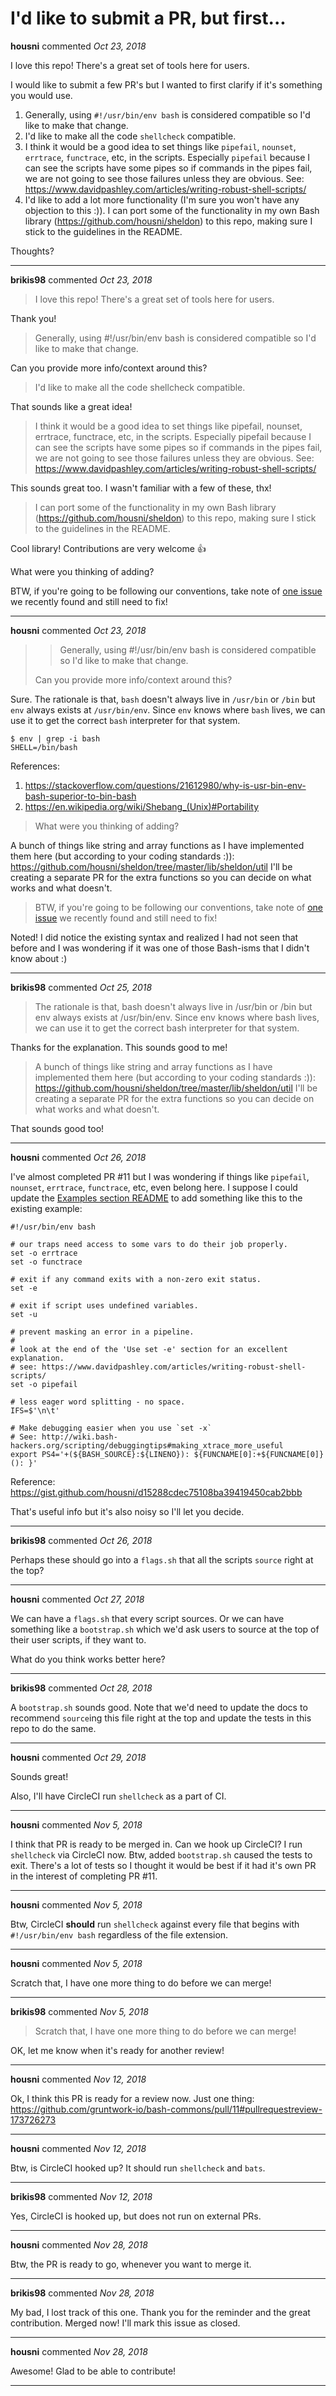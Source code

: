 # I'd like to submit a PR, but first...

**housni** commented *Oct 23, 2018*

I love this repo! There's a great set of tools here for users.

I would like to submit a few PR's but I wanted to first clarify if it's something you would use.

1. Generally, using `#!/usr/bin/env bash` is considered compatible so I'd like to make that change.
2. I'd like to make all the code `shellcheck` compatible.
3. I think it would be a good idea to set things like `pipefail`, `nounset`, `errtrace`, `functrace`, etc, in the scripts. Especially `pipefail` because I can see the scripts have some pipes so if commands in the pipes fail, we are not going to see those failures unless they are obvious. See: https://www.davidpashley.com/articles/writing-robust-shell-scripts/
4. I'd like to add a lot more functionality (I'm sure you won't have any objection to this :)). I can port some of the functionality in my own Bash library (https://github.com/housni/sheldon) to this repo, making sure I stick to the guidelines in the README.

Thoughts?
<br />
***


**brikis98** commented *Oct 23, 2018*

> I love this repo! There's a great set of tools here for users.

Thank you!

> Generally, using #!/usr/bin/env bash is considered compatible so I'd like to make that change.

Can you provide more info/context around this?

> I'd like to make all the code shellcheck compatible.

That sounds like a great idea!

> I think it would be a good idea to set things like pipefail, nounset, errtrace, functrace, etc, in the scripts. Especially pipefail because I can see the scripts have some pipes so if commands in the pipes fail, we are not going to see those failures unless they are obvious. See: https://www.davidpashley.com/articles/writing-robust-shell-scripts/

This sounds great too. I wasn't familiar with a few of these, thx!

> I can port some of the functionality in my own Bash library (https://github.com/housni/sheldon) to this repo, making sure I stick to the guidelines in the README.

Cool library! Contributions are very welcome 👍 

What were you thinking of adding?

BTW, if you're going to be following our conventions, take note of [one issue](https://github.com/gruntwork-io/bash-commons/issues/9) we recently found and still need to fix!
***

**housni** commented *Oct 23, 2018*

> > Generally, using #!/usr/bin/env bash is considered compatible so I'd like to make that change.
> 
> Can you provide more info/context around this?

Sure. The rationale is that, `bash` doesn't always live in `/usr/bin` or `/bin` but `env` always exists at `/usr/bin/env`. Since `env` knows where `bash` lives, we can use it to get the correct `bash` interpreter for that system.

```
$ env | grep -i bash
SHELL=/bin/bash
```

References:

1. https://stackoverflow.com/questions/21612980/why-is-usr-bin-env-bash-superior-to-bin-bash
2. https://en.wikipedia.org/wiki/Shebang_(Unix)#Portability

> What were you thinking of adding?

A bunch of things like string and array functions as I have implemented them here (but according to your coding standards :)): https://github.com/housni/sheldon/tree/master/lib/sheldon/util
I'll be creating a separate PR for the extra functions so you can decide on what works and what doesn't.

> BTW, if you're going to be following our conventions, take note of [one issue](https://github.com/gruntwork-io/bash-commons/issues/9) we recently found and still need to fix!

Noted! I did notice the existing syntax and realized I had not seen that before and I was wondering if it was one of those Bash-isms that I didn't know about :)
***

**brikis98** commented *Oct 25, 2018*

> The rationale is that, bash doesn't always live in /usr/bin or /bin but env always exists at /usr/bin/env. Since env knows where bash lives, we can use it to get the correct bash interpreter for that system.

Thanks for the explanation. This sounds good to me!

> A bunch of things like string and array functions as I have implemented them here (but according to your coding standards :)): https://github.com/housni/sheldon/tree/master/lib/sheldon/util
I'll be creating a separate PR for the extra functions so you can decide on what works and what doesn't.

That sounds good too!


***

**housni** commented *Oct 26, 2018*

I've almost completed PR #11 but I was wondering if things like `pipefail`, `nounset`, `errtrace`, `functrace`, etc, even belong here. I suppose I could update the [Examples section README](https://github.com/gruntwork-io/bash-commons#examples) to add something like this to the existing example:

```
#!/usr/bin/env bash

# our traps need access to some vars to do their job properly.
set -o errtrace
set -o functrace

# exit if any command exits with a non-zero exit status.
set -e

# exit if script uses undefined variables.
set -u

# prevent masking an error in a pipeline.
#
# look at the end of the 'Use set -e' section for an excellent explanation.
# see: https://www.davidpashley.com/articles/writing-robust-shell-scripts/
set -o pipefail

# less eager word splitting - no space.
IFS=$'\n\t'

# Make debugging easier when you use `set -x`
# See: http://wiki.bash-hackers.org/scripting/debuggingtips#making_xtrace_more_useful
export PS4='+(${BASH_SOURCE}:${LINENO}): ${FUNCNAME[0]:+${FUNCNAME[0]}(): }'
```
Reference: https://gist.github.com/housni/d15288cdec75108ba39419450cab2bbb

That's useful info but it's also noisy so I'll let you decide.
***

**brikis98** commented *Oct 26, 2018*

Perhaps these should go into a `flags.sh` that all the scripts `source` right at the top?
***

**housni** commented *Oct 27, 2018*

We can have a `flags.sh` that every script sources. Or we can have something like a `bootstrap.sh` which we'd ask users to source at the top of their user scripts, if they want to.

What do you think works better here?
***

**brikis98** commented *Oct 28, 2018*

A `bootstrap.sh` sounds good. Note that we'd need to update the docs to recommend `source`ing this file right at the top and update the tests in this repo to do the same.
***

**housni** commented *Oct 29, 2018*

Sounds great!

Also, I'll have CircleCI run `shellcheck` as a part of CI.
***

**housni** commented *Nov 5, 2018*

I think that PR is ready to be merged in. Can we hook up CircleCI? I run `shellcheck` via CircleCI now.
Btw, added `bootstrap.sh` caused the tests to exit. There's a lot of tests so I thought it would be best if it had it's own PR in the interest of completing PR #11.
***

**housni** commented *Nov 5, 2018*

Btw, CircleCI **should** run `shellcheck` against every file that begins with `#!/usr/bin/env bash` regardless of the file extension.
***

**housni** commented *Nov 5, 2018*

Scratch that, I have one more thing to do before we can merge!
***

**brikis98** commented *Nov 5, 2018*

> Scratch that, I have one more thing to do before we can merge!

OK, let me know when it's ready for another review!
***

**housni** commented *Nov 12, 2018*

Ok, I think this PR is ready for a review now.
Just one thing: https://github.com/gruntwork-io/bash-commons/pull/11#pullrequestreview-173726273
***

**housni** commented *Nov 12, 2018*

Btw, is CircleCI hooked up? It should run `shellcheck` and `bats`.
***

**brikis98** commented *Nov 12, 2018*

Yes, CircleCI is hooked up, but does not run on external PRs.
***

**housni** commented *Nov 28, 2018*

Btw, the PR is ready to go, whenever you want to merge it.
***

**brikis98** commented *Nov 28, 2018*

My bad, I lost track of this one. Thank you for the reminder and the great contribution. Merged now! I'll mark this issue as closed.
***

**housni** commented *Nov 28, 2018*

Awesome! Glad to be able to contribute!
***

